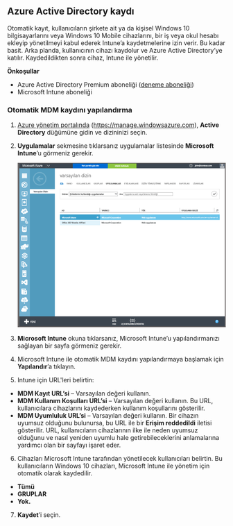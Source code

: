 ## <a name="azure-active-directory-enrollment"></a>Azure Active Directory kaydı

Otomatik kayıt, kullanıcıların şirkete ait ya da kişisel Windows 10 bilgisayarlarını veya Windows 10 Mobile cihazlarını, bir iş veya okul hesabı ekleyip yönetilmeyi kabul ederek Intune’a kaydetmelerine izin verir. Bu kadar basit. Arka planda, kullanıcının cihazı kaydolur ve Azure Active Directory’ye katılır. Kaydedildikten sonra cihaz, Intune ile yönetilir.

**Önkoşullar**
- Azure Active Directory Premium aboneliği ([deneme aboneliği](http://go.microsoft.com/fwlink/?LinkID=816845))
- Microsoft Intune aboneliği


### <a name="configure-automatic-mdm-enrollment"></a>Otomatik MDM kaydını yapılandırma

1. [Azure yönetim portalında](https://manage.windowsazure.com) (https://manage.windowsazure.com), **Active Directory** düğümüne gidin ve dizininizi seçin.

2. **Uygulamalar** sekmesine tıklarsanız uygulamalar listesinde **Microsoft Intune**’u görmeniz gerekir.

    ![Microsoft Intune ile Azure AD uygulamaları](../media/aad-intune-app.png)

3. **Microsoft Intune** okuna tıklarsanız, Microsoft Intune’u yapılandırmanızı sağlayan bir sayfa görmeniz gerekir.

4. Microsoft Intune ile otomatik MDM kaydını yapılandırmaya başlamak için **Yapılandır**’a tıklayın.

5. Intune için URL'leri belirtin:

  - **MDM Kayıt URL’si** – Varsayılan değeri kullanın.
  - **MDM Kullanım Koşulları URL’si** – Varsayılan değeri kullanın. Bu URL, kullanıcılara cihazlarını kaydederken kullanım koşullarını gösterilir.
  - **MDM Uyumluluk URL’si** – Varsayılan değeri kullanın. Bir cihazın uyumsuz olduğunu bulunursa, bu URL ile bir **Erişim reddedildi** iletisi gösterilir. URL, kullanıcıların cihazlarının ilke ile neden uyumsuz olduğunu ve nasıl yeniden uyumlu hale getirebileceklerini anlamalarına yardımcı olan bir sayfayı işaret eder.

6.  Cihazları Microsoft Intune tarafından yönetilecek kullanıcıları belirtin. Bu kullanıcıların Windows 10 cihazları, Microsoft Intune ile yönetim için otomatik olarak kaydedilir.

  - **Tümü**
  - **GRUPLAR**
  - **Yok.**

7. **Kaydet**’i seçin.


<!--HONumber=Jan17_HO1-->


